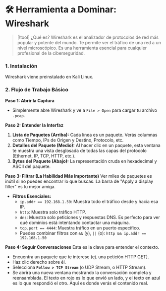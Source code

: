 # 🛠️ Herramienta a Dominar: Wireshark

> [!tool] ¿Qué es?
> Wireshark es el analizador de protocolos de red más popular y potente del mundo. Te permite ver el tráfico de una red a un nivel microscópico. Es una herramienta esencial para cualquier profesional de la ciberseguridad.

### 1. Instalación
Wireshark viene preinstalado en Kali Linux.

### 2. Flujo de Trabajo Básico

**Paso 1: Abrir la Captura**
-   Simplemente abre Wireshark y ve a `File > Open` para cargar tu archivo `.pcap`.

**Paso 2: Entender la Interfaz**
1.  **Lista de Paquetes (Arriba):** Cada línea es un paquete. Verás columnas como Tiempo, IPs de Origen y Destino, Protocolo, etc.
2.  **Detalles del Paquete (Medio):** Al hacer clic en un paquete, esta ventana te muestra una vista desglosada de todas las capas del protocolo (Ethernet, IP, TCP, HTTP, etc.).
3.  **Bytes del Paquete (Abajo):** La representación cruda en hexadecimal y ASCII del paquete.

**Paso 3: Filtrar (La Habilidad Más Importante)**
Ver miles de paquetes es inútil si no puedes encontrar lo que buscas. La barra de "Apply a display filter" es tu mejor amiga.

-   **Filtros Esenciales:**
    -   `ip.addr == 192.168.1.50`: Muestra todo el tráfico desde y hacia esa IP.
    -   `http`: Muestra solo tráfico HTTP.
    -   `dns`: Muestra solo peticiones y respuestas DNS. Es perfecto para ver qué dominios está intentando contactar una máquina.
    -   `tcp.port == 4444`: Muestra tráfico en un puerto específico.
    -   Puedes combinar filtros con `&&` (y), `||` (o): `http && ip.addr == 192.168.1.50`

**Paso 4: Seguir Conversaciones**
Esta es la clave para entender el contexto.
-   Encuentra un paquete que te interese (ej. una petición HTTP GET).
-   Haz clic derecho sobre él.
-   Selecciona **`Follow > TCP Stream`** (o UDP Stream, o HTTP Stream).
-   Se abrirá una nueva ventana mostrando la conversación completa y reensamblada. El texto en rojo es lo que envió un lado, y el texto en azul es lo que respondió el otro. Aquí es donde verás el contenido real.

